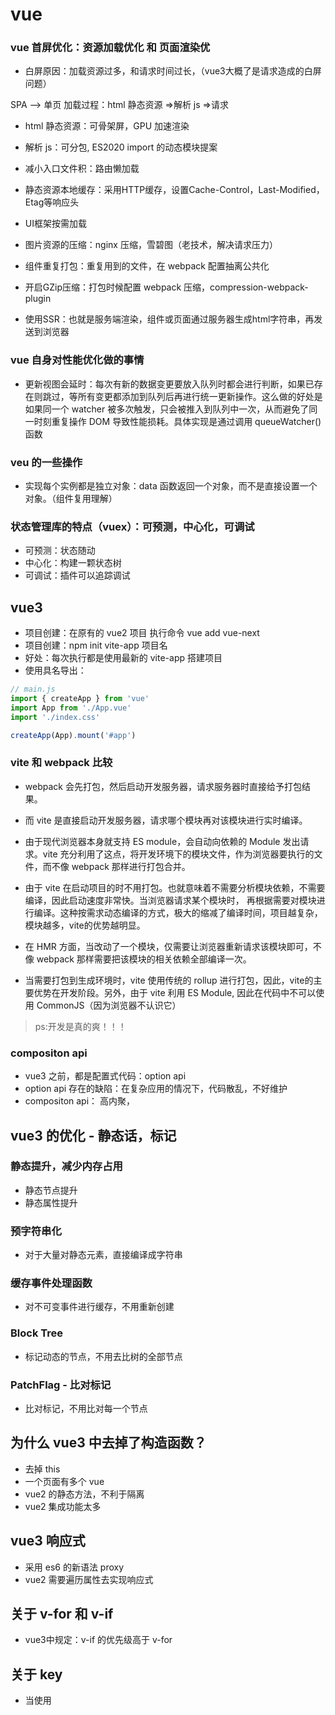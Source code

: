 # vue

### vue 首屏优化：资源加载优化 和 页面渲染优

- 白屏原因：加载资源过多，和请求时间过长，（vue3大概了是请求造成的白屏问题）

SPA --> 单页
加载过程：html 静态资源 =>解析 js =>请求

- html 静态资源：可骨架屏，GPU 加速渲染

- 解析 js：可分包, ES2020 import 的动态模块提案

- 减小入口文件积：路由懒加载
- 静态资源本地缓存：采用HTTP缓存，设置Cache-Control，Last-Modified，Etag等响应头
- UI框架按需加载
- 图片资源的压缩：nginx 压缩，雪碧图（老技术，解决请求压力）
- 组件重复打包：重复用到的文件，在 webpack 配置抽离公共化
- 开启GZip压缩：打包时候配置 webpack 压缩，compression-webpack-plugin
- 使用SSR：也就是服务端渲染，组件或页面通过服务器生成html字符串，再发送到浏览器

### vue 自身对性能优化做的事情

- 更新视图会延时：每次有新的数据变更要放入队列时都会进行判断，如果已存在则跳过，等所有变更都添加到队列后再进行统一更新操作。这么做的好处是如果同一个 watcher 被多次触发，只会被推入到队列中一次，从而避免了同一时刻重复操作 DOM 导致性能损耗。具体实现是通过调用 queueWatcher() 函数

### veu 的一些操作

- 实现每个实例都是独立对象：data 函数返回一个对象，而不是直接设置一个对象。（组件复用理解）

### 状态管理库的特点（vuex）：可预测，中心化，可调试

- 可预测：状态随动
- 中心化：构建一颗状态树
- 可调试：插件可以追踪调试



## vue3

- 项目创建：在原有的 vue2 项目 执行命令 vue add vue-next
- 项目创建：npm init vite-app 项目名
 - 好处：每次执行都是使用最新的 vite-app 搭建项目
- 使用具名导出：
```js
// main.js
import { createApp } from 'vue'
import App from './App.vue'
import './index.css'

createApp(App).mount('#app')

```
### vite 和 webpack 比较
- webpack 会先打包，然后启动开发服务器，请求服务器时直接给予打包结果。

- 而 vite 是直接启动开发服务器，请求哪个模块再对该模块进行实时编译。

- 由于现代浏览器本身就支持 ES module，会自动向依赖的 Module 发出请求。vite 充分利用了这点，将开发环境下的模块文件，作为浏览器要执行的文件，而不像 webpack 那样进行打包合并。

- 由于 vite 在启动项目的时不用打包。也就意味着不需要分析模块依赖，不需要编译，因此启动速度非常快。当浏览器请求某个模块时，
再根据需要对模块进行编译。这种按需求动态编译的方式，极大的缩减了编译时间，项目越复杂，模块越多，vite的优势越明显。

- 在 HMR 方面，当改动了一个模块，仅需要让浏览器重新请求该模块即可，不像 webpack 那样需要把该模块的相关依赖全部编译一次。

- 当需要打包到生成环境时，vite 使用传统的 rollup 进行打包，因此，vite的主要优势在开发阶段。另外，由于 vite 利用 ES Module, 因此在代码中不可以使用 CommonJS（因为浏览器不认识它）

> ps:开发是真的爽！！！


### compositon api
- vue3 之前，都是配置式代码：option api
- option api 存在的缺陷：在复杂应用的情况下，代码散乱，不好维护
- compositon api： 高内聚，

## vue3 的优化 - 静态话，标记

### 静态提升，减少内存占用
- 静态节点提升
- 静态属性提升

### 预字符串化
- 对于大量对静态元素，直接编译成字符串
### 缓存事件处理函数
- 对不可变事件进行缓存，不用重新创建
### Block Tree
- 标记动态的节点，不用去比树的全部节点
### PatchFlag - 比对标记
- 比对标记，不用比对每一个节点

## 为什么 vue3 中去掉了构造函数？
- 去掉 this
- 一个页面有多个 vue
- vue2 的静态方法，不利于隔离 
- vue2 集成功能太多

## vue3 响应式
- 采用 es6 的新语法 proxy
- vue2 需要遍历属性去实现响应式

## 关于 v-for 和 v-if
- vue3中规定：v-if 的优先级高于 v-for
 

## 关于 key
- 当使用 <template> 进行 v-for 循环时，需要吧 key 值放到 <template> 中，而不是它的子元素中
- 当使用 v-if v-else-if v-else 分支的时候，不再需要指定 key 值，因为 vue3 会自动给予每个分支一个唯一的key
- 即便要手动给予 key 值，也必须给予每个分支唯一的 key，不能因为要重用分支而给予相同的 key

- 关于 Fragment 
- vue3 现在允许组件出现多个根节点

## 异步组件
vue 中的 defineAsyncComponent 函数：返回一个 promise

## 响应式 api：reacttivity api
>  ps：ref，computed
### api
- reactive: 深度代理对象的所有成员
- readonly：只能读取代理对象中的成员，不能修改
- ref：对 value 的访问是响应式的，如果给 value 是一个对象 ，则会通过 reactive 函数进行代理，如果已经是代理，则直接使用代理
- computed：当读取 value 值时，会根据情况决定是否哦要运行函数
### 判断 inProxy isReactive isReadonly isRef
- 判断响应式数据类型

### 应用：
- 如果想要让一个对象变为响应式数据，可以使用 reactive 或 ref
- 如果想要让一个对象的所有属性只读，可以使用 readonly
- 如果想要一个非对象的数据变为响应式数据，使用 ref
- 如果想要根据已知的响应式数据得到一个新的响应式数据，使用 comptued

## 监听数据变化：异步执行（微队列）
- watchEffect: 自动监听
- watch：手动
- 除非遇到如下场景，都推荐使用 watchEffect
- 不希望回调函数一开始就执行
- 数据改变时，需要参考旧值
- 需要监控一些回调函数中不会用到的数据（某些数据变，去通知服务器）
```js
const state = reactive({a:1, b:2})
const count = ref(0)
watchEffect(()=>{
  console.log(state.a ,state.b) //自动监听到 state.a， state.b
})
// 不能直接写 state.a ，因为表达式计算后是一个原始值
wacth(state.a, (newValue, oldValue) => {
  console.log(`新${newValue}旧${oldValue}`)
})
// 下面方式可以
wacth(()=>{ state.a }, (newValue, oldValue) => {
  console.log(`新${newValue}旧${oldValue}`)
})
// 监听多个值
wacth([()=>{ state.a }, count], ([newValue1, newValue2], [oldValue1, oldValue2]) => {
  console.log(`新${newValue1}${newValue2}旧${oldValue1}${oldValue2}`)
})
```


## 降低心智负担：不用去思考他返回的响应式类型
- 所有的 composition function 均以 ref 的结果返回，以保证 setup 函数的返回结果中不包含 reactive 或 readonly 直接产生的数据，（因为数据解构的时候可能会失去响应）
``` js
setup() {
  const state = {}
  return toRefs(state)
}
```
## setup
- 不同于 响应式 api，composition api 提供的函数很多是与组件深度绑定的，不能脱离组件存在
- setup 只会运行一次的函数，比组件创建还早执行（created 钩子）。this 指向 undefind
- 两参数 props content

### 配合vue 食用的动画 gsap
https://cloud.tencent.com/developer/article/1599224

## 总结
- Vue.js 3.0 核⼼优势：
  - 没有 this，没烦恼；
  - 更好的类型推导能⼒（TypeScript）；
  - 更友好的 Tree-shaking ⽀持（渐进式体验）；
  - 更⼤的代码压缩空间；
  - 更灵活的逻辑复⽤能⼒。


## 源码：

### UI = render(state)：Vue的作用就是相当于 render函数，状态（state）一旦变化，视图（UI)也就会相对应的变化

### 问题一：Vue怎么知道状态的变化，怎么实现一套数据监听机制？
- SE6 之前：Object.defineProperty，ES6之后：Proxy，实现数据的监听

### 扩展问题：Object.defineProperty 和 Proxy 的区别：
- Object.defineProperty： 只能实现对属性的单个监听，只能监听现有的属性，无法对数据的添加和删除进行监听（解决这个问题 Vue增加了两个全局API:Vue.set和Vue.delete）
- Proxy：能实现对整个对象对监听，能监听新创建的属性。是 Object.defineProperty 的功能完善

### 数据的变化怎么驱动视图更新？
- 对依赖数据的视图，在数据变化时候，通知对应的视图更新。
- 在 getter 中收集依赖，在 setter 中通知依赖更新。

### 扩展问题，如何实现数组的可观测
- 将数组方法拦截，重写。拦截 __proto__
- 数组新增元素的侦测：push、unshift、splice 特殊重写

### 绕不开的虚拟 DOM 和 diff 算法：用 JS 的计算性能来换取操作 DOM 所消耗的性能
- 当数据发生变化时，我们对比变化前后的虚拟 DOM 节点，通过 DOM-Diff 算法计算出需要更新的地方，然后去更新需要更新的视图。

- 用一个 js 对象，描述一个 DOM 元素
```js
<div class="a" id="b">我是内容</div>

{
  tag:'div',        // 元素标签
  attrs:{           // 属性
    class:'a',
    id:'b'
  },
  text:'我是内容',  // 文本内容
  children:[]       // 子元素
}
```
### 可描述的节点
- 注释节点
- 文本节点
- 元素节点
- 组件节点
- 函数式组件节点
- 克隆节点
### VNode 作用
- 在视图渲染之前，把写好的 template 模板先编译成 VNode 并缓存下来，等到数据发生变化页面需要重新渲染的时候，把数据发生变化后生成的 VNode 与前一次缓存下来的 VNode 进行对比，找出差异，然后有差异的 VNode 对应的真实 DOM 节点就是需要重新渲染的节点，最后根据有差异的 VNode 创建出真实的 DOM 节点再插入到视图中，最终完成一次视图更新。

### DOM-Diff: patch(对 新旧节点 修修补补)
- 以新节点为基础，进行对比操作，在旧 VNode 上修修改改， 返回一份旧的 VNode
  - 创建节点：新的 VNode 中有而旧的 oldVNode 中没有，就在旧的 oldVNode 中创建。
  - 删除节点：新的 VNode 中没有而旧的 oldVNode 中有，就从旧的 oldVNode 中删除。
  - 更新节点：新的 VNode 和旧的 oldVNode 中都有，就以新的 VNode 为准，更新旧的 oldVNode。  
- patch 过程
  - 新旧节点一致，退出
  - 新旧节点都是静态节点，退出
  - 新旧节点都是文本节点，对比文本，不同，旧节点替换成新的，
  - 新旧节点都有子节点，对比子节点，不同，旧节点替换成新的（有优化，子节点如何对比），
  - 只有新节点有子节点，旧节点添加子节点（清空旧子节点的文本），
  - 只有旧节点有子节点，清空旧节点的子节点
  - 只有旧节点有文本，清空旧节点文本

- 静态节点：渲染一次不会再更新的节点，性能优化的点

### 扩展问题，操作DOM 耗费性能的原因
- dom操作影响性能最主要是因为它导致了浏览器的重绘（repaint）和重排（reflow）
- 浏览器标准把 DOM 设计的非常复杂
- 在浏览器中DOM的实现和ECMAScript是分离的。

### VNode 的来源：模板编译
- template 模板内容，对 Vue 来说是一堆字符串，需要处理成 AST，然后生成渲染函数
- template 模板内容经过 render 函数生成 VNode
  - 模板解析阶段：将一堆模板字符串用正则等方式解析成抽象语法树AST，根据解析内容的不同分为 HTML 解析器，文本解析器和过滤器解析器。 
    - const ast =parse(template.trim(), options):parse 会用正则等方式解析 template 模板中的指令、class、style等数据，形成AST。
  - 优化阶段：遍历 AST，找出其中的静态节点，并打上标记
  - 代码生成阶段：将 AST 转换成渲染函数

### 扩展问题：为什么不直接把 AST 直接解析成 VNode 对象 ？

- 代码生成其实就是根据模板对应的抽象语法树 AST 生成一个函数供组件挂载时调用，通过调用这个函数就可以得到模板对应的虚拟 DOM。

### 模板编译的最终目的
- 模板编译就是一台机器，给它输入模板字符串，它就输出对应的render函数。

### Vue 生命周期的四个阶段
- 初始化阶段：为 Vue 实例上初始化一些属性，事件，以及响应式数据
- 模板编译阶段：将模板编译成渲染函数
- 挂载阶段：将实例挂载到指定到 DOM 上，即将模板渲染到真实 DOM 上
- 销毁阶段：将实例自身从父组件中删除，并取消依赖追踪以及事件监听器。

### 扩展问题：初始化阶段具体做了什么
- 创建一个 Vue 实例
- 为创建好的 Vue 实例初始化 事件，属性，响应式数据等

- 初始化做完：判断用户是否传入 el 如果传入则调用 $mount 函数进入模板编译和挂载阶段，如果没有传入 el 则不会进入下一个生命周期，需要用户手动执行 vm.$mount 方法才会进入下一个生命周期


### 扩展问题：销毁阶段，注册到事件超出了组件范围（如注册到了body身上），Vue 能否自动解绑
